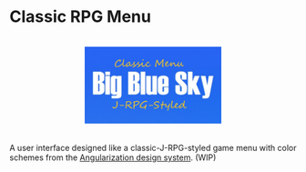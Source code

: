 # Classic RPG Menu

<br />

<div align="center">

<img src="big-blue-sky.jpg" width="240px" alt="Big Blue Sky - Classic J-RPG styled game menu.">

</div>

<br />

A user interface designed like a classic-J-RPG-styled game menu with color schemes from the [Angularization design system](https://github.com/pjnalls/AngularizationDesignSystem). (WIP)

